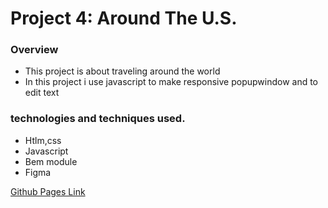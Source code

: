 # Project 4: Around The U.S.

### Overview

* This project is about traveling around the world
* In this project i use javascript to make responsive popupwindow and to edit text

### technologies and techniques used.

* Htlm,css
* Javascript
* Bem module
* Figma


[Github Pages Link](https://michael-ivlev.github.io/web_project_4)

